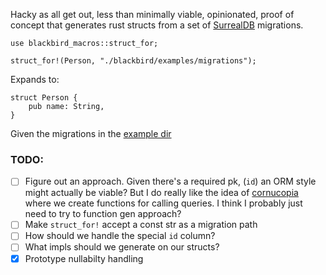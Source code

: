 Hacky as all get out, less than minimally viable, opinionated, proof of concept that generates rust structs from a set of [SurrealDB](https://github.com/surrealdb/surrealdb) migrations.    
    
```
use blackbird_macros::struct_for;

struct_for!(Person, "./blackbird/examples/migrations");
```

Expands to:

```
struct Person {
    pub name: String,
}
```

Given the migrations in the [example dir](https://github.com/lfn3/blackbird/tree/main/blackbird/examples/migrations)

### TODO:

- [ ] Figure out an approach.
      Given there's a required pk, (`id`) an ORM style might actually be viable?
      But I do really like the idea of [cornucopia](https://github.com/cornucopia-rs/cornucopia) where we create functions for calling queries.
      I think I probably just need to try to function gen approach?
- [ ] Make `struct_for!` accept a const str as a migration path
- [ ] How should we handle the special `id` column?
- [ ] What impls should we generate on our structs?
- [x] Prototype nullabilty handling
